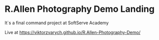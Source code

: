 # R.Allen Photography Demo Landing

It`s a final command project at SoftServe Academy

Live at https://viktorzvarych.github.io/R.Allen-Photography-Demo/
